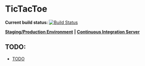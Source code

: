 TicTacToe
=========

**Current build status:** [![Build Status](https://magnum.travis-ci.com/reginbald/TicTacToe.svg?token=smJBtwwwueA4GzzDEnsz&branch=master)](https://magnum.travis-ci.com/reginbald/TicTacToe)



[**Staging/Production Environment**](http://tictactoe420.herokuapp.com/) **|** [**Continuous Integration Server**](https://magnum.travis-ci.com/reginbald/TicTacToe)

## TODO:
- [TODO](/docs/TODO.md)
